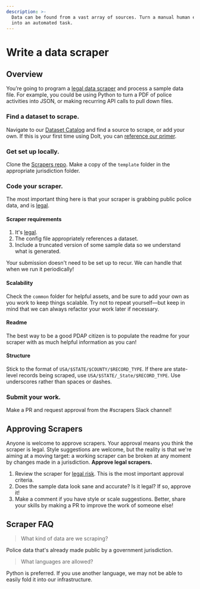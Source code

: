 ```yaml
---
description: >-
  Data can be found from a vast array of sources. Turn a manual human effort
  into an automated task.
---
```


# Write a data scraper

## Overview

You’re going to program a [legal data scraper](../meta/legal-1/legal-restrictions-for-data-volunteers.md) and process a sample data file. For example, you could be using Python to turn a PDF of police activities into JSON, or making recurring API calls to pull down files.

### Find a dataset to scrape.

Navigate to our [Dataset Catalog](https://www.dolthub.com/repositories/pdap/datasets) and find a source to scrape, or add your own. If this is your first time using Dolt, you can [reference our primer](../tools/tools-pdap-docs-1.0.0-documentation.md).

### Get set up locally.

Clone the [Scrapers repo](https://github.com/Police-Data-Accessibility-Project/Scrapers). Make a copy of the `template` folder in the appropriate jurisdiction folder.

### Code your scraper.

The most important thing here is that your scraper is grabbing public police data, and is [legal](../meta/legal-1/legal-restrictions-for-data-volunteers.md).

#### Scraper requirements

1. It's [legal](../meta/legal-1/legal.md).
2. The config file appropriately references a dataset.
3. Include a truncated version of some sample data so we understand what is generated.

Your submission doesn't need to be set up to recur. We can handle that when we run it periodically!

#### Scalability

Check the `common` folder for helpful assets, and be sure to add your own as you work to keep things scalable. Try not to repeat yourself—but keep in mind that we can always refactor your work later if necessary.

#### Readme

The best way to be a good PDAP citizen is to populate the readme for your scraper with as much helpful information as you can!

#### Structure

Stick to the format of `USA/$STATE/$COUNTY/$RECORD_TYPE`. If there are state-level records being scraped, use `USA/$STATE/_State/$RECORD_TYPE`. Use underscores rather than spaces or dashes.

### Submit your work.

Make a PR and request approval from the \#scrapers Slack channel!

## Approving Scrapers

Anyone is welcome to approve scrapers. Your approval means you think the scraper is legal. Style suggestions are welcome, but the reality is that we're aiming at a moving target: a working scraper can be broken at any moment by changes made in a jurisdiction. **Approve legal scrapers.**

1. Review the scraper for [legal risk](https://pdap-docs.readthedocs.io/en/latest/volunteers/resources/legal_restrictions.html). This is the most important approval criteria.
2. Does the sample data look sane and accurate? Is it legal? If so, approve it!
3. Make a comment if you have style or scale suggestions. Better, share your skills by making a PR to improve the work of someone else!

## Scraper FAQ

> What kind of data are we scraping?

Police data that's already made public by a government jurisdiction.

> What languages are allowed?

Python is preferred. If you use another language, we may not be able to easily fold it into our infrastructure.


